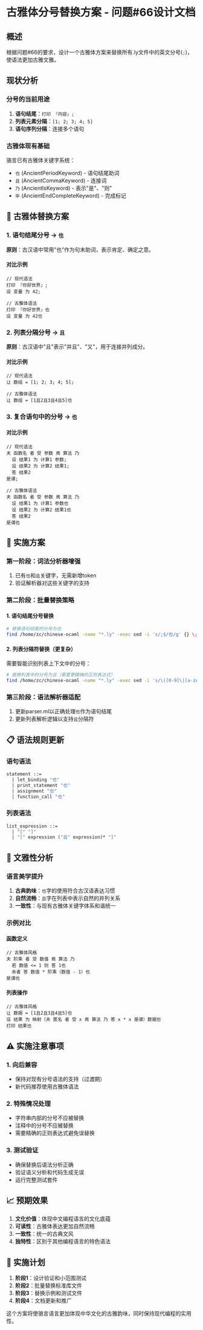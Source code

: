 # 古雅体分号替换方案 - 问题#66设计文档

## 概述

根据问题#66的要求，设计一个古雅体方案来替换所有.ly文件中的英文分号(`;`)，使语法更加古雅文雅。

## 现状分析

### 分号的当前用途
1. **语句结尾**：`打印 『内容』;`
2. **列表元素分隔**：`[1; 2; 3; 4; 5]`
3. **语句序列分隔**：连接多个语句

### 古雅体现有基础
骆言已有古雅体关键字系统：
- `也` (AncientPeriodKeyword) - 语句结尾助词
- `且` (AncientCommaKeyword) - 连接词
- `乃` (AncientIsKeyword) - 表示"是"、"则"
- `毕` (AncientEndCompleteKeyword) - 完成标记

## 🎯 古雅体替换方案

### 1. 语句结尾分号 → `也`

**原则**：古汉语中常用"也"作为句末助词，表示肯定、确定之意。

#### 对比示例
```luoyan
// 现代语法
打印 『你好世界』;
设 变量 为 42;

// 古雅体语法
打印 『你好世界』也
设 变量 为 42也
```

### 2. 列表分隔分号 → `且`

**原则**：古汉语中"且"表示"并且"、"又"，用于连接并列成分。

#### 对比示例
```luoyan
// 现代语法
让 数组 = [1; 2; 3; 4; 5];

// 古雅体语法
让 数组 = [1且2且3且4且5]也
```

### 3. 复合语句中的分号 → `也`

#### 对比示例
```luoyan
// 现代语法
夫 函数名 者 受 参数 焉 算法 乃
  设 结果1 为 计算1 参数;
  设 结果2 为 计算2 结果1;
  答 结果2
是谓;

// 古雅体语法
夫 函数名 者 受 参数 焉 算法 乃
  设 结果1 为 计算1 参数也
  设 结果2 为 计算2 结果1也
  答 结果2
是谓也
```

## 🔧 实施方案

### 第一阶段：词法分析器增强
1. 已有`也`和`且`关键字，无需新增token
2. 验证解析器对这些关键字的支持

### 第二阶段：批量替换策略

#### 1. 语句结尾分号替换
```bash
# 替换语句结尾的分号为也
find /home/zc/chinese-ocaml -name "*.ly" -exec sed -i 's/;$/也/g' {} \;
```

#### 2. 列表分隔符替换（更复杂）
需要智能识别列表上下文中的分号：
```bash
# 替换列表中的分号为且（需要更精确的正则表达式）
find /home/zc/chinese-ocaml -name "*.ly" -exec sed -i 's/\([0-9]\|[a-zA-Z]\|[^\[\]]\); */\1且/g' {} \;
```

### 第三阶段：语法解析器适配
1. 更新parser.ml以正确处理`也`作为语句结尾
2. 更新列表解析逻辑以支持`且`分隔符

## 📋 语法规则更新

### 语句语法
```ocaml
statement ::=
  | let_binding "也"
  | print_statement "也"
  | assignment "也"
  | function_call "也"
```

### 列表语法
```ocaml
list_expression ::=
  | "[" "]"
  | "[" expression ("且" expression)* "]"
```

## 🎨 文雅性分析

### 语言美学提升
1. **古典韵味**：`也`字的使用符合古汉语表达习惯
2. **自然流畅**：`且`字在列表中表示自然的并列关系
3. **一致性**：与现有古雅体关键字体系和谐统一

### 示例对比

#### 函数定义
```luoyan
// 古雅体风格
夫 阶乘 者 受 数值 焉 算法 乃
  若 数值 <= 1 则 答 1也
  余者 答 数值 * 阶乘（数值 - 1）也
是谓也
```

#### 列表操作
```luoyan
// 古雅体风格
让 数据 = [1且2且3且4且5]也
设 结果 为 映射（夫 匿名 者 受 x 焉 算法 乃 答 x * x 是谓）数据也
打印 结果也
```

## ⚠️ 实施注意事项

### 1. 向后兼容
- 保持对现有分号语法的支持（过渡期）
- 新代码推荐使用古雅体语法

### 2. 特殊情况处理
- 字符串内部的分号不应被替换
- 注释中的分号不应被替换
- 需要精确的正则表达式避免误替换

### 3. 测试验证
- 确保替换后语法分析正确
- 验证语义分析和代码生成无误
- 运行完整测试套件

## 📈 预期效果

1. **文化价值**：体现中文编程语言的文化底蕴
2. **可读性**：古雅体表达更加自然流畅
3. **一致性**：统一的古典文风
4. **独特性**：区别于其他编程语言的特色语法

## 🚀 实施计划

1. **阶段1**：设计验证和小范围测试
2. **阶段2**：批量替换标准库文件
3. **阶段3**：替换示例和测试文件
4. **阶段4**：文档更新和推广

这个方案将使骆言语言更加体现中华文化的古雅韵味，同时保持现代编程的实用性。